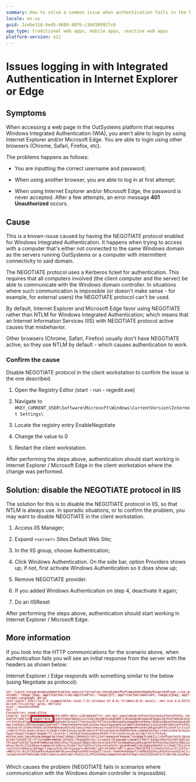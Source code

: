 ```yaml
---
summary: How to solve a common issue when authentication fails in the browsers Internet Explorer or Edge but it works on Chrome. This happens only when Windows Integrated Authentication is enabled.
locale: en-us
guid: 2cebe118-6ed5-4680-88f6-c3b010992fc0
app_type: traditional web apps, mobile apps, reactive web apps
platform-version: o11
---
```


# Issues logging in with Integrated Authentication in Internet Explorer or Edge

## Symptoms

When accessing a web page in the OutSystems platform that requires Windows Integrated Authentication (WIA), you aren't able to login by using Internet Explorer and/or Microsoft Edge. You are able to login using other browsers (Chrome, Safari, Firefox, etc).

The problems happens as follows:

* You are inputting the correct username and password;

* When using another browser, you are able to log in at first attempt;

* When using Internet Explorer and/or Microsoft Edge, the password is never accepted. After a few attempts, an error message **401 Unauthorized** occurs.

## Cause

This is a known-issue caused by having the NEGOTIATE protocol enabled for Windows Integrated Authentication. It happens when trying to access with a computer that's either not connected to the same Windows domain as the servers running OutSystems or a computer with intermittent connectivity to said domain.

The NEGOTIATE protocol uses a Kerberos ticket for authentication. This requires that all computers involved (the client computer and the server) be able to communicate with the Windows domain controller. In situations where such communication is impossible (or doesn't make sense - for example, for external users) the NEGOTIATE protocol can't be used.

By default, Internet Explorer and Microsoft Edge favor using NEGOTIATE rather than NTLM for Windows Integrated Authentication; which means that an Internet Information Services (IIS) with NEGOTIATE protocol active causes that misbehavior.

Other browsers (Chrome, Safari, Firefox) usually don't have NEGOTIATE active, so they use NTLM by default - which causes authentication to work. 

### Confirm the cause

Disable NEGOTIATE protocol in the client workstation to confirm the issue is the one described.

1. Open the Registry Editor (start - run - regedit.exe)

2. Navigate to `HKEY_CURRENT_USER\Software\Microsoft\Windows\CurrentVersion\Internet Settings\`

3. Locate the registry entry EnableNegotiate

4. Change the value to 0

5. Restart the client workstation.

After performing the steps above, authentication should start working in Internet Explorer / Microsoft Edge in the client workstation where the change was performed.


## Solution: disable the NEGOTIATE protocol in IIS

The solution for this is to disable the NEGOTIATE protocol in IIS, so that NTLM is always use. In sporadic situations, or to confirm the problem, you may want to disable NEGOTIATE in the client workstation.

1. Access IIS Manager;

2. Expand `<server>` Sites Default Web Site;

3. In the IIS group, choose Authentication;

4. Click Windows Authentication. On the side bar, option Providers shows up; if not, first activate Windows Authentication so it does show up;

5. Remove NEGOTIATE provider.

6. If you added Windows Authentication on step 4, deactivate it again;

7. Do an IISReset

After performing the steps above, authentication should start working in Internet Explorer / Microsoft Edge.


## More information

If you look into the HTTP communications for the scenario above, when authentication fails you will see an initial response from the server with the headers as shown below:

Internet Explorer / Edge responds with something similar to the below (using Negotiate as protocol):

![](images/problems-logging-integrated-authentication_0.png)

Which causes the problem (NEGOTIATE fails in scenarios where communication with the Windows domain controller is impossible).
